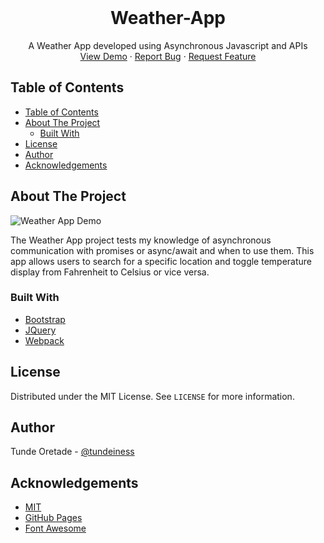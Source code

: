 
<!-- PROJECT LOGO -->
<br />
<p align="center">
  <h1 align="center">Weather-App</h1>

  <p align="center">
    A Weather App developed using Asynchronous Javascript and APIs
    <br />
    <a href="#">View Demo</a>
    ·
    <a href="https://github.com/tundeiness/Weather-Application/issues">Report Bug</a>
    ·
    <a href="https://github.com/tundeiness/Weather-Application/issues">Request Feature</a>
  </p>
</p>

<!-- TABLE OF CONTENTS -->
## Table of Contents
  - [Table of Contents](#table-of-contents)
  - [About The Project](#about-the-project)
    - [Built With](#built-with)
  - [License](#license)
  - [Author](#author)
  - [Acknowledgements](#acknowledgements)



<!-- ABOUT THE PROJECT -->
## About The Project

![Weather App Demo](https://github.com/tundeiness/Weather-Application/blob/feature/img/demo.gif)



The Weather App project tests my knowledge of asynchronous communication with
promises or async/await and when to use them. This app allows users to search
for a specific location and toggle temperature display from Fahrenheit
to Celsius or vice versa.


### Built With

* [Bootstrap](https://getbootstrap.com)
* [JQuery](https://jquery.com)
* [Webpack](https://webpack.js.org/guides/getting-started/#using-a-configuration)


<!-- LICENSE -->
## License

Distributed under the MIT License. See `LICENSE` for more information.


<!-- Author -->
## Author

Tunde Oretade - [@tundeiness](https://twitter.com/tundeiness)


<!-- ACKNOWLEDGEMENTS -->
## Acknowledgements
* [MIT](https://mit.com)
* [GitHub Pages](https://pages.github.com)
* [Font Awesome](https://fontawesome.com)
